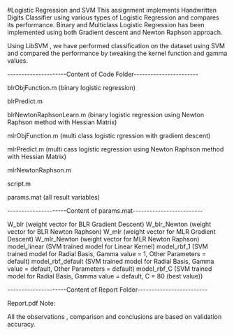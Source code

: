 #Logistic Regression and SVM
This assignment implements Handwritten Digits Classifier using various types of Logistic Regression and compares its performance. Binary and Multiclass Logistic Regression has been implemented using both Gradient descent and Newton Raphson approach.

Using LibSVM , we have performed classification on the dataset using SVM and compared the performance by tweaking the kernel function and gamma values.

---------------------Content of Code Folder-----------------------

blrObjFunction.m (binary logistic regression)

blrPredict.m

blrNewtonRaphsonLearn.m (binary logistic regression using Newton Raphson method with Hessian Matrix)

mlrObjFunction.m (multi class logistic rgression with gradient descent)

mlrPredict.m (multi cass logistic regression using Newton Raphson method with Hessian Matrix)

mlrNewtonRaphson.m

script.m

params.mat (all result variables)

---------------------Content of params.mat-------------------------

W_blr (weight vector for BLR Gradient Descent)
W_blr_Newton (weight vector for BLR Newton Raphson)
W_mlr (weight vector for MLR Gradient Descent)
W_mlr_Newton (weight vector for MLR Newton Raphson)
model_linear (SVM trained model for Linear Kernel)
model_rbf_1 (SVM trained model for Radial Basis, Gamma value = 1, Other Parameters = default)
model_rbf_default (SVM trained model for Radial Basis, Gamma value = default, Other Parameters = default)
model_rbf_C (SVM trained model for Radial Basis, Gamma value = default, C = 80 (best value))

---------------------Content of Report Folder-------------------------

Report.pdf
Note:

All the observations , comparison and conclusions are based on validation accuracy.
